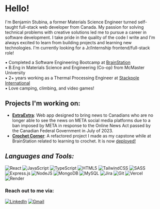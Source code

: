# Hello!

I'm Benjamin Stubina, a former Materials Science Engineer turned self-taught full-stack web developer from Canada. My passion for solving technical problems with creative solutions led me to pursue a career in software development. I take pride in the quality of the code I write and I'm always excited to learn from building projects and learning new technologies. I'm currently looking for a Jr/Internship frontend/full-stack role!

▪️ Completed a Software Engineering Bootcamp at [BrainStation](https://brainstation.io)
<br/>
▪️ B.Eng in Materials Science and Engineering (Co-op) from McMaster University
<br/>
▪️ 2+ years working as a Thermal Processing Engineer at [Stackpole International](https://www.stackpole.com/)
<br/>
▪️ Love camping, climbing, and video games!
<br/>

## Projects I'm working on:
- <ins>**ExtraExtra**</ins>: Web app designed to bring news to Canadians who are no longer able to see the news on META social media platforms due to a ban imposed by META in response to the Online News Act passed by the Canadian Federal Government in July of 2023.
- <ins>**Crochet Corner**</ins>: A refactored project I made as my capstone while at BrainStation related to learning to crochet. It is now [deployed!](https://crochet-corner.com)

## ***Languages and Tools:***

![React](https://img.shields.io/badge/react-%23430098.svg?style=for-the-badge&logo=react&logoColor=%2361DAFB) 
![JavaScript](https://img.shields.io/badge/javascript-%23323330.svg?style=for-the-badge&logo=javascript&logoColor=%23F7DF1E) 
![TypeScript](https://img.shields.io/badge/typescript-%23007ACC.svg?style=for-the-badge&logo=typescript&logoColor=white) 
![HTML5](https://img.shields.io/badge/html5-%23E34F26.svg?style=for-the-badge&logo=html5&logoColor=white) 
![TailwindCSS](https://img.shields.io/badge/tailwindcss-%2338B2AC.svg?style=for-the-badge&logo=tailwind-css&logoColor=white)
![SASS](https://img.shields.io/badge/SASS-hotpink.svg?style=for-the-badge&logo=SASS&logoColor=white)
![Express.js](https://img.shields.io/badge/express.js-%23404d59.svg?style=for-the-badge&logo=express&logoColor=%2361DAFB)
![NodeJS](https://img.shields.io/badge/node.js-6DA55F?style=for-the-badge&logo=node.js&logoColor=white)
![MongoDB](https://img.shields.io/badge/MongoDB-%23316192.svg?style=for-the-badge&logo=mongodb&logoColor=white)
![MySQL](https://img.shields.io/badge/mysql-%23FF9900.svg?style=for-the-badge&logo=mysql&logoColor=white)
![Jira](https://img.shields.io/badge/jira-%230A0FFF.svg?style=for-the-badge&logo=jira&logoColor=white)
![Git](https://img.shields.io/badge/git-%23F05033.svg?style=for-the-badge&logo=git&logoColor=white)
![Vercel](https://img.shields.io/badge/vercel-%23000000.svg?style=for-the-badge&logo=vercel&logoColor=white)
![Render](https://img.shields.io/badge/Render-%46E3B7.svg?style=for-the-badge&logo=render&logoColor=white)

### Reach out to me via:

[![LinkedIn](https://img.shields.io/badge/linkedin-%230077B5.svg?style=for-the-badge&logo=linkedin&logoColor=white)](https://www.linkedin.com/in/benjamin-stubina/) [![Gmail](https://img.shields.io/badge/Gmail-D14836?style=for-the-badge&logo=gmail&logoColor=white)](mailto:benjamin.stubina@gmail.com)
